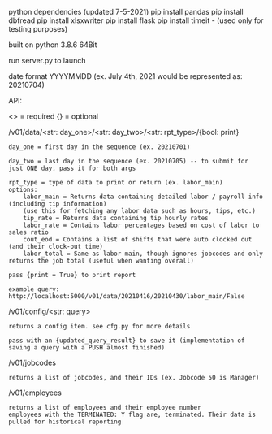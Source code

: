python dependencies (updated 7-5-2021)
    pip install pandas
    pip install dbfread
    pip install xlsxwriter
    pip install flask
    pip install timeit - (used only for testing purposes)

built on python 3.8.6 64Bit

run server.py to launch

date format YYYYMMDD (ex. July 4th, 2021 would be represented as: 20210704)

API:

<> = required
{} = optional

/v01/data/<str: day_one>/<str: day_two>/<str: rpt_type>/{bool: print}

    day_one = first day in the sequence (ex. 20210701)

    day_two = last day in the sequence (ex. 20210705) -- to submit for just ONE day, pass it for both args

    rpt_type = type of data to print or return (ex. labor_main) 
    options: 
        labor_main = Returns data containing detailed labor / payroll info (including tip information) 
        (use this for fetching any labor data such as hours, tips, etc.)
        tip_rate = Returns data containing tip hourly rates
        labor_rate = Contains labor percentages based on cost of labor to sales ratio
        cout_eod = Contains a list of shifts that were auto clocked out (and their clock-out time)
        labor_total = Same as labor main, though ignores jobcodes and only returns the job total (useful when wanting overall) 

    pass {print = True} to print report

    example query: http://localhost:5000/v01/data/20210416/20210430/labor_main/False

/v01/config/<str: query>

    returns a config item. see cfg.py for more details

    pass with an {updated_query_result} to save it (implementation of saving a query with a PUSH almost finished)

/v01/jobcodes

    returns a list of jobcodes, and their IDs (ex. Jobcode 50 is Manager)

/v01/employees

    returns a list of employees and their employee number
    employees with the TERMINATED: Y flag are, terminated. Their data is pulled for historical reporting